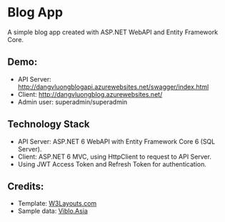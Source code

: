 # Blog App
A simple blog app created with ASP.NET WebAPI and Entity Framework Core.
## Demo:
- API Server: http://dangvluongblogapi.azurewebsites.net/swagger/index.html
- Client: http://dangvluongblog.azurewebsites.net/
- Admin user: superadmin/superadmin
## Technology Stack
- API Server: ASP.NET 6 WebAPI with Entity Framework Core 6 (SQL Server).
- Client: ASP.NET 6 MVC, using HttpClient to request to API Server.
- Using JWT Access Token and Refresh Token for authentication.
## Credits:
- Template:  [W3Layouts.com](https://w3layouts.com/template/design-blog-a-blogging-wordpress-theme/)
- Sample data: [Viblo.Asia](https://viblo.asia/)
